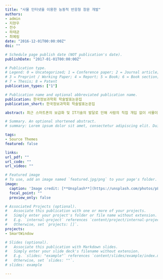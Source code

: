 ```yaml
---
title: "사물 인터넷을 이용한 능동적 반응형 창문 개발"
authors:
- admin
- 지현우
- 전수
- 하태균
- 최예림
date: "2016-12-01T00:00:00Z"
doi: ""

# Schedule page publish date (NOT publication's date).
publishDate: "2017-01-01T00:00:00Z"

# Publication type.
# Legend: 0 = Uncategorized; 1 = Conference paper; 2 = Journal article;
# 3 = Preprint / Working Paper; 4 = Report; 5 = Book; 6 = Book section;
# 7 = Thesis; 8 = Patent
publication_types: ["1"]

# Publication name and optional abbreviated publication name.
publication: 한국정보과학회 학술발표논문집
publication_short: 한국정보과학회 학술발표논문집

abstract: 최근 스마트폰의 보급화 및 IT기술의 발달로 인해 사람의 직접 개입 없이 사물이 스스로 다른 사물 혹은 서버와 정보를 주고 받는1)등 주변 사물을 네트워크 하에 구축하여 편리성을 극대화 시키는 사물인터넷(IoT) 기술이 개척되었고, 그 시장이 전 세계적으로 급격히 확대되고 있다. 우리는 이 점에 착안하여 1) 평상시에는 손으로 여닫을 수 있고, 2) 외출 시에 원격으로 창문을 여닫을 수 있어 비나 먼지 등으로 인한 피해를 최소화 할 수 있으며, 3) 추가적으로 센서를 부착하여 기상환경 변화를 감지하여 스스로 닫히는 창문을 개발하였다.

# Summary. An optional shortened abstract.
# summary: Lorem ipsum dolor sit amet, consectetur adipiscing elit. Duis posuere tellus ac convallis placerat. Proin tincidunt magna sed ex sollicitudin condimentum.

tags:
- Source Themes
featured: false

links:
url_pdf: ""
url_code: ""
url_video: ""

# Featured image
# To use, add an image named `featured.jpg/png` to your page's folder. 
image:
  caption: 'Image credit: [**Unsplash**](https://unsplash.com/photos/pLCdAaMFLTE)'
  focal_point: ""
  preview_only: false

# Associated Projects (optional).
#   Associate this publication with one or more of your projects.
#   Simply enter your project's folder or file name without extension.
#   E.g. `internal-project` references `content/project/internal-project/index.md`.
#   Otherwise, set `projects: []`.
projects:
- SmartWindow

# Slides (optional).
#   Associate this publication with Markdown slides.
#   Simply enter your slide deck's filename without extension.
#   E.g. `slides: "example"` references `content/slides/example/index.md`.
#   Otherwise, set `slides: ""`.
# slides: example

---
```

